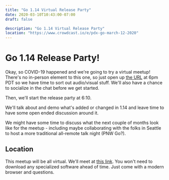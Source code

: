```yaml
---
title: "Go 1.14 Virtual Release Party"
date: 2020-03-10T10:43:00-07:00
draft: false

description: "Go 1.14 Virtual Release Party"
location: "https://www.crowdcast.io/e/pdx-go-march-12-2020"
---
```


# Go 1.14 Release Party!

Okay, so COVID-19 happened and we're going to try a virtual meetup! There's no in-person element to this one, so just open up [the URL](https://www.crowdcast.io/e/pdx-go-march-12-2020) at 6pm PDT so we have time to sort out audio/visual stuff. We'll also have a chance to socialize in the chat before we get started.

Then, we'll start the release party at 6:10.

We'll talk about and demo what's added or changed in 1.14 and leave time to have some open ended discussion around it.

We might have some time to discuss what the next couple of months look like for the meetup - including maybe collaborating with the folks in Seattle to host a more traditional all-remote talk night (PNW Go?).

## Location

This meetup will be all virtual. We'll meet at [this link](https://www.crowdcast.io/e/pdx-go-march-12-2020). You won't need to download any specialized software ahead of time. Just come with a modern browser and questions.
